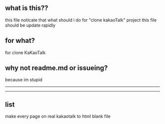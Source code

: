 ## what is this??

this file noticate that what should i do for "clone kakaoTalk" project
this file should be update rapidly

## for what?

for clone KaKaoTalk

## why not readme.md or issueing?

because im stupid

---

---

## list

make every page on real kakaotalk to html blank file
